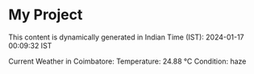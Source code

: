 # My Project

This content is dynamically generated in Indian Time (IST): 2024-01-17 00:09:32 IST


Current Weather in Coimbatore:
Temperature: 24.88 °C
Condition: haze
